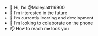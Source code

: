 - 👋 Hi, I’m @Moleyla8116900
- 👀 I’m interested in the future
- 🌱 I’m currently learning and development
- 💞️ I’m looking to collaborate on the phone
- 📫 How to reach me look you

<!---
Moleyla8116900/Moleyla8116900 is a ✨ special ✨ repository because its `README.md` (this file) appears on your GitHub profile.
You can click the Preview link to take a look at your changes.
--->
